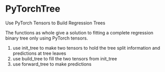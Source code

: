 # PyTorchTree
Use PyTorch Tensors to Build Regression Trees

The functions as whole give a solution to fitting a complete regression binary tree only using PyTorch tensors.
1. use init_tree to make two tensors to hold the tree split information and predictions at tree leaves
2. use build_tree to fill the two tensors from init_tree
3. use forward_tree to make predictions
